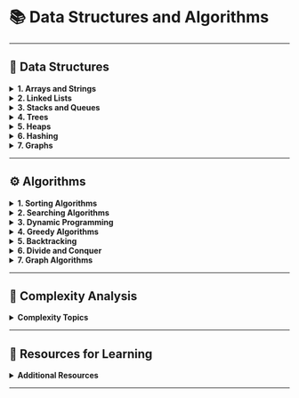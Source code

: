 # 📚 Data Structures and Algorithms 


---

## 🔢 Data Structures

<details>
<summary><strong>1. Arrays and Strings</strong></summary>
>> ستكشاف العمليات المختلفة على المصفوفات والنصوص. 
<div align="left">
- 📄 Arrays  
- 📄 Strings  
- 📄 Matrix/Grid  

</div>

</details>

<details>
<summary><strong>2. Linked Lists</strong></summary>
> هياكل البيانات المرتبطة واستخداماتها.  

<div align="left">

- 🔗 Singly Linked List  
- 🔗 Doubly Linked List  
- 🔗 Circular Linked List  

</div>

</details>

<details>
<summary><strong>3. Stacks and Queues</strong></summary>
> هياكل التخزين القائمة على المبادئ LIFO وFIFO.  

<div align="left">

- 🗂️ Stack  
- 🗂️ Queue  
- 🗂️ Priority Queue  
- 🗂️ Deque  

</div>

</details>

<details>
<summary><strong>4. Trees</strong></summary>
> الهياكل الشجرية وفروعها المتقدمة.  

<div align="left">

- 🌳 Binary Tree  
- 🌳 Binary Search Tree (BST)  
- 🌳 AVL Tree  
- 🌳 Red-Black Tree  
- 🌳 B-Tree  
- 🌳 B+ Tree  

</div>

</details>

<details>
<summary><strong>5. Heaps</strong></summary>
> هياكل البيانات الهرمية واستخداماتها في ترتيب الأولويات.  

<div align="left">

- 🔺 Binary Heap  
- 🔺 Fibonacci Heap  

</div>

</details>

<details>
<summary><strong>6. Hashing</strong></summary>
> الجداول الهاشية ووظائف التجزئة.  

<div align="left">

- #️⃣ Hash Tables  
- #️⃣ Hash Functions  

</div>

</details>

<details>
<summary><strong>7. Graphs</strong></summary>
> تمثيل الرسوم البيانية وخوارزميات الاستكشاف.  

<div align="left">

- 📊 Graph Representation (Adjacency Matrix/List)  
- 📊 Graph Traversal (DFS, BFS)  
- 📊 Spanning Trees  
- 📊 Shortest Path Algorithms (Dijkstra, Bellman-Ford)  

</div>

</details>

---

## ⚙️ Algorithms

<details>
<summary><strong>1. Sorting Algorithms</strong></summary>
> مجموعة متنوعة من خوارزميات الترتيب.  

<div align="left">

- 🔄 Bubble Sort  
- 🔄 Selection Sort  
- 🔄 Insertion Sort  
- 🔄 Merge Sort  
- 🔄 Quick Sort  
- 🔄 Heap Sort  
- 🔄 Counting Sort  
- 🔄 Radix Sort  

</div>

</details>

<details>
<summary><strong>2. Searching Algorithms</strong></summary>
> خوارزميات البحث في البيانات.  

<div align="left">

- 🔍 Linear Search  
- 🔍 Binary Search  

</div>

</details>

<details>
<summary><strong>3. Dynamic Programming</strong></summary>
> حل المشكلات المعقدة عبر تخزين الحلول الجزئية.  

<div align="left">

- 🧮 Fibonacci Sequence  
- 🧮 Longest Common Subsequence  
- 🧮 Knapsack Problem  

</div>

</details>

<details>
<summary><strong>4. Greedy Algorithms</strong></summary>
> خوارزميات الجشع لحل المشكلات بطريقة سريعة.  

<div align="left">

- 💡 Huffman Coding  
- 💡 Kruskal’s Algorithm  
- 💡 Prim’s Algorithm  

</div>

</details>

<details>
<summary><strong>5. Backtracking</strong></summary>
> تقنيات العودة لحل مشكلات الاستكشاف.  

<div align="left">

- 🧩 N-Queens Problem  
- 🧩 Sudoku Solver  

</div>

</details>

<details>
<summary><strong>6. Divide and Conquer</strong></summary>
> تقسيم المشكلة إلى أجزاء صغيرة وحلها.  

<div align="left">

- ⚔️ Merge Sort  
- ⚔️ Quick Sort  
- ⚔️ Binary Search  

</div>

</details>

<details>
<summary><strong>7. Graph Algorithms</strong></summary>
> خوارزميات الرسوم البيانية المتقدمة.  

<div align="left">

- 🔗 Depth-First Search (DFS)  
- 🔗 Breadth-First Search (BFS)  
- 🔗 Dijkstra’s Algorithm  
- 🔗 Bellman-Ford Algorithm  

</div>

</details>

---

## 📏 Complexity Analysis

<details>
<summary><strong>Complexity Topics</strong></summary>

<div align="left">

- ⏳ **[Time Complexity](#time-complexity)**  
> تحليل الزمن اللازم لتنفيذ الخوارزميات.

- 🧠 **[Space Complexity](#space-complexity)**  
> تحليل الذاكرة المطلوبة لتنفيذ الخوارزميات.

- 🧮 **[Big O Notation](#big-o-notation)**  
> الأساسيات لتقييم تعقيد الخوارزميات.

</div>

</details>

---

## 📖 Resources for Learning

<details>
<summary><strong>Additional Resources</strong></summary>

<div align="left">

- 🌐 **[GeeksforGeeks](https://www.geeksforgeeks.org/)**  
> مقالات شاملة وموسعة حول الخوارزميات وهياكل البيانات.

- 🌐 **[Programiz](https://www.programiz.com/)**  
> دروس تعليمية سهلة ومباشرة للمبتدئين.

- 🌐 **[W3Schools](https://www.w3schools.com/)**  
> تعلم البرمجة بأسلوب تفاعلي وسهل.

- 🌐 **[TutorialsPoint](https://www.tutorialspoint.com/)**  
> شرح مفصل للعديد من المواضيع البرمجية.

</div>

</details>

---

